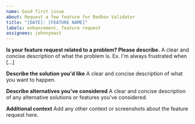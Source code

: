 ```yaml
---
name: Good first issue
about: Request a few feature for Redbox Validator
title: "[DATE]: [FEATURE NAME]"
labels: enhancement, feature request
assignees: johnnymast
---
```


**Is your feature request related to a problem? Please describe.**
A clear and concise description of what the problem is. Ex. I'm always frustrated when [...]

**Describe the solution you'd like**
A clear and concise description of what you want to happen.

**Describe alternatives you've considered**
A clear and concise description of any alternative solutions or features you've considered.

**Additional context**
Add any other context or screenshots about the feature request here.
